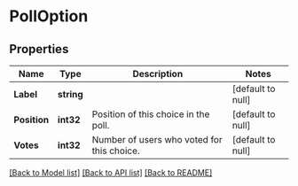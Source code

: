 # PollOption

## Properties
Name | Type | Description | Notes
------------ | ------------- | ------------- | -------------
**Label** | **string** |  | [default to null]
**Position** | **int32** | Position of this choice in the poll. | [default to null]
**Votes** | **int32** | Number of users who voted for this choice. | [default to null]

[[Back to Model list]](../README.md#documentation-for-models) [[Back to API list]](../README.md#documentation-for-api-endpoints) [[Back to README]](../README.md)

